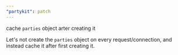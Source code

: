 ```yaml
---
"partykit": patch
---
```


cache `parties` object arter creating it

Let's not create the `parties` object on every request/connection, and instead cache it after first creating it.
